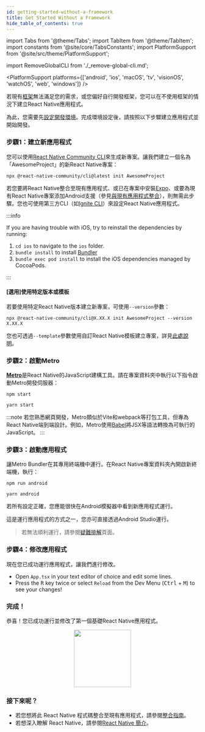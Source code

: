 ```yaml
---
id: getting-started-without-a-framework
title: Get Started Without a Framework
hide_table_of_contents: true
---
```


import Tabs from '@theme/Tabs';
import TabItem from '@theme/TabItem';
import constants from '@site/core/TabsConstants';
import PlatformSupport from '@site/src/theme/PlatformSupport';

import RemoveGlobalCLI from './\_remove-global-cli.md';

<PlatformSupport platforms={['android', 'ios', 'macOS', 'tv', 'visionOS', 'watchOS', 'web', 'windows']} />

若現有[框架](/architecture/glossary#react-native-framework)無法滿足您的需求，或您偏好自行開發框架，您可以在不使用框架的情況下建立React Native應用程式。

為此，您需要先[設定開發環境](set-up-your-environment)。完成環境設定後，請按照以下步驟建立應用程式並開始開發。

### 步驟1：建立新應用程式

<RemoveGlobalCLI />

您可以使用[React Native Community CLI](https://github.com/react-native-community/cli)來生成新專案。讓我們建立一個名為「AwesomeProject」的新React Native專案：

```shell
npx @react-native-community/cli@latest init AwesomeProject
```

若您要將React Native整合至現有應用程式、或已在專案中安裝[Expo](https://docs.expo.dev/bare/installing-expo-modules/)、或要為現有React Native專案添加Android支援（參見[與現有應用程式整合](integration-with-existing-apps.md)），則無需此步驟。您也可使用第三方CLI（如[Ignite CLI](https://github.com/infinitered/ignite)）來設定React Native應用程式。

:::info

If you are having trouble with iOS, try to reinstall the dependencies by running:

1. `cd ios` to navigate to the `ios` folder.
2. `bundle install` to install [Bundler](https://bundler.io/)
3. `bundle exec pod install` to install the iOS dependencies managed by CocoaPods.

:::

#### [選用]使用特定版本或模板

若要使用特定React Native版本建立新專案，可使用`--version`參數：

```shell
npx @react-native-community/cli@X.XX.X init AwesomeProject --version X.XX.X
```

您也可透過`--template`參數使用自訂React Native模板建立專案，詳見[此處說明](https://github.com/react-native-community/cli/blob/main/docs/init.md#initializing-project-with-custom-template)。

### 步驟2：啟動Metro

[**Metro**](https://metrobundler.dev/)是React Native的JavaScript建構工具。請在專案資料夾中執行以下指令啟動Metro開發伺服器：

<Tabs groupId="package-manager" queryString defaultValue={constants.defaultPackageManager} values={constants.packageManagers}>
<TabItem value="npm">

```shell
npm start
```

</TabItem>
<TabItem value="yarn">

```shell
yarn start
```

</TabItem>
</Tabs>

:::note
若您熟悉網頁開發，Metro類似於Vite和webpack等打包工具，但專為React Native端到端設計。例如，Metro使用[Babel](https://babel.dev/)將JSX等語法轉換為可執行的JavaScript。
:::

### 步驟3：啟動應用程式

讓Metro Bundler在其專用終端機中運行。在React Native專案資料夾內開啟新終端機，執行：

<Tabs groupId="package-manager" queryString defaultValue={constants.defaultPackageManager} values={constants.packageManagers}>
<TabItem value="npm">

```shell
npm run android
```

</TabItem>
<TabItem value="yarn">

```shell
yarn android
```

</TabItem>
</Tabs>

若所有設定正確，您應能很快在Android模擬器中看到新應用程式運行。

這是運行應用程式的方式之一，您亦可直接透過Android Studio運行。

> 若無法順利運行，請參閱[疑難排解](troubleshooting.md)頁面。

### 步驟4：修改應用程式

現在您已成功運行應用程式，讓我們進行修改。

- Open `App.tsx` in your text editor of choice and edit some lines.
- Press the <kbd>R</kbd> key twice or select `Reload` from the Dev Menu (<kbd>Ctrl</kbd> + <kbd>M</kbd>) to see your changes!

### 完成！

恭喜！您已成功運行並修改了第一個基礎React Native應用程式。

<center><img src="/docs/assets/GettingStartedCongratulations.png" width="150"></img></center>

### 接下來呢？

- 若您想將此 React Native 程式碼整合至現有應用程式，請參閱[整合指南](integration-with-existing-apps.md)。
- 若想深入瞭解 React Native，請參閱[React Native 簡介](getting-started)。